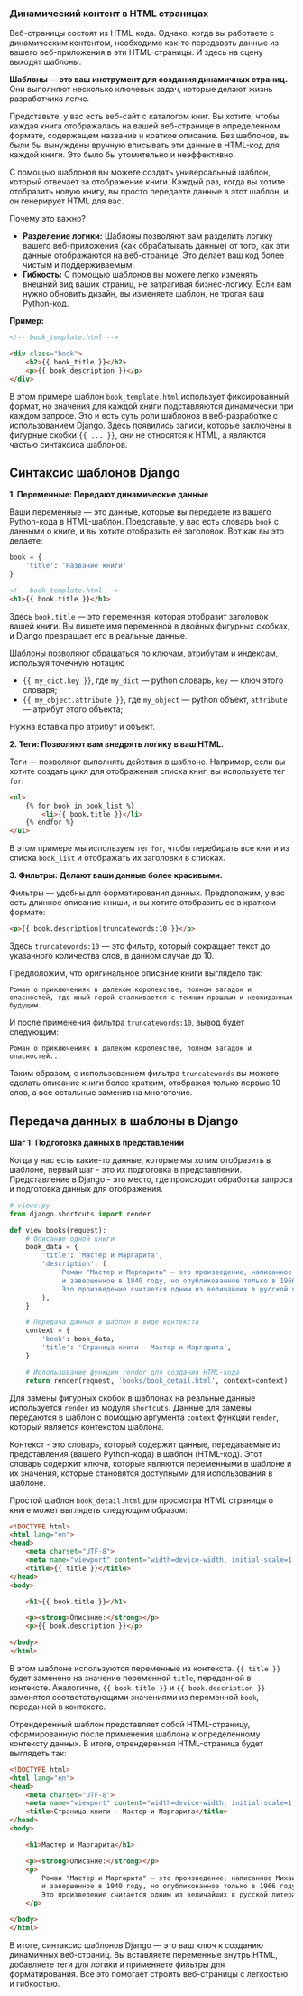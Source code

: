 

### Динамический контент в HTML страницах

Веб-страницы состоят из HTML-кода. Однако, когда вы работаете с динамическим контентом, необходимо как-то передавать данные из вашего веб-приложения в эти HTML-страницы. И здесь на сцену выходят шаблоны.

**Шаблоны — это ваш инструмент для создания динамичных страниц.** Они выполняют несколько ключевых задач, которые делают жизнь разработчика легче.

Представьте, у вас есть веб-сайт с каталогом книг. Вы хотите, чтобы каждая книга отображалась на вашей веб-странице в определенном формате, содержащем название и краткое описание. Без шаблонов, вы были бы вынуждены вручную вписывать эти данные в HTML-код для каждой книги. Это было бы утомительно и неэффективно.

С помощью шаблонов вы можете создать универсальный шаблон, который отвечает за отображение книги. Каждый раз, когда вы хотите отобразить новую книгу, вы просто передаете данные в этот шаблон, и он генерирует HTML для вас.

Почему это важно?

- **Разделение логики:** Шаблоны позволяют вам разделить логику вашего веб-приложения (как обрабатывать данные) от того, как эти данные отображаются на веб-странице. Это делает ваш код более чистым и поддерживаемым.
- **Гибкость:** С помощью шаблонов вы можете легко изменять внешний вид ваших страниц, не затрагивая бизнес-логику. Если вам нужно обновить дизайн, вы изменяете шаблон, не трогая ваш Python-код.

**Пример:**

```html
<!-- book_template.html -->

<div class="book">
    <h2>{{ book_title }}</h2>
    <p>{{ book_description }}</p>
</div>

```

В этом примере шаблон `book_template.html` использует фиксированный формат, но значения для каждой книги подставляются динамически при каждом запросе. Это и есть суть роли шаблонов в веб-разработке с использованием Django. Здесь появились записи, которые заключены в фигурные скобки `{{ ... }}`, они не относятся к HTML, а являются частью синтаксиса шаблонов. 

## Синтаксис шаблонов Django

**1. Переменные: Передают динамические данные**

Ваши переменные — это данные, которые вы передаете из вашего Python-кода в HTML-шаблон. Представьте, у вас есть словарь `book` с данными о книге, и вы хотите отобразить её заголовок. Вот как вы это делаете:

```python
book = {
    'title': 'Название книги'
}
```

```html
<!-- book_template.html -->
<h1>{{ book.title }}</h1>
```

Здесь `book.title` — это переменная, которая отобразит заголовок вашей книги. Вы пишете имя переменной в двойных фигурных скобках, и Django превращает его в реальные данные.

Шаблоны позволяют обращаться по ключам, атрибутам и индексам, используя точечную нотацию

- `{{ my_dict.key }}`, где `my_dict` — python словарь, `key` — ключ этого словаря;
- `{{ my_object.attribute }}`, где `my_object` — python объект, `attribute` — атрибут этого объекта;

Нужна вставка про атрибут и объект. 

**2. Теги: Позволяют вам внедрять логику в ваш HTML.**

Теги — позволяют выполнять действия в шаблоне. Например, если вы хотите создать цикл для отображения списка книг, вы используете тег `for`:

```html
<ul>
    {% for book in book_list %}
        <li>{{ book.title }}</li>
    {% endfor %}
</ul>

```

В этом примере мы используем тег `for`, чтобы перебирать все книги из списка `book_list` и отображать их заголовки в списках.

**3. Фильтры: Делают ваши данные более красивыми.**

Фильтры — удобны для форматирования данных. Предположим, у вас есть длинное описание книши, и вы хотите отобразить ее в кратком формате:

```html
<p>{{ book.description|truncatewords:10 }}</p>
```

Здесь `truncatewords:10` — это фильтр, который сокращает текст до указанного количества слов, в данном случае до 10. 

Предположим, что оригинальное описание книги выглядело так:

```
Роман о приключениях в далеком королевстве, полном загадок и опасностей, где юный герой сталкивается с темным прошлым и неожиданным будущим.
```

И после применения фильтра `truncatewords:10`, вывод будет следующим:

```
Роман о приключениях в далеком королевстве, полном загадок и опасностей...
```

Таким образом, с использованием фильтра `truncatewords` вы можете сделать описание книги более кратким, отображая только первые 10 слов, а все остальные заменив на многоточие.

## П****ередача данных в шаблоны в Django****

**Шаг 1: Подготовка данных в представлении**

Когда у нас есть какие-то данные, которые мы хотим отобразить в шаблоне, первый шаг - это их подготовка в представлении. Представление в Django - это место, где происходит обработка запроса и подготовка данных для отображения. 

```python
# views.py
from django.shortcuts import render

def view_books(request):
    # Описание одной книги
    book_data = {
        'title': 'Мастер и Маргарита',
        'description': (
            'Роман "Мастер и Маргарита" — это произведение, написанное Михаилом Булгаковым в разные годы '
            'и завершенное в 1940 году, но опубликованное только в 1966 году. '
            'Это произведение считается одним из величайших в русской литературе XX века.'
        ),
    }

    # Передача данных в шаблон в виде контекста
    context = {
        'book': book_data,
        'title': 'Страница книги - Мастер и Маргарита',
    }

    # Использование функции render для создания HTML-кода
    return render(request, 'books/book_detail.html', context=context)
```

Для замены фигурных скобок в шаблонах на реальные данные используется `render` из модуля `shortcuts`. Данные для замены передаются в шаблон с помощью аргумента `context` функции `render`, который является контекстом шаблона. 

Контекст - это словарь, который содержит данные, передаваемые из представления (вашего Python-кода) в шаблон (HTML-код). Этот словарь содержит ключи, которые являются переменными в шаблоне и их значения, которые становятся доступными для использования в шаблоне.

Простой шаблон `book_detail.html` для просмотра HTML страницы о книге может выглядеть следующим образом:

```html
<!DOCTYPE html>
<html lang="en">
<head>
    <meta charset="UTF-8">
    <meta name="viewport" content="width=device-width, initial-scale=1.0">
    <title>{{ title }}</title>
</head>
<body>

    <h1>{{ book.title }}</h1>

    <p><strong>Описание:</strong></p>
    <p>{{ book.description }}</p>

</body>
</html>

```

В этом шаблоне используются переменные из контекста. `{{ title }}` будет заменено на значение переменной `title`, переданной в контексте. Аналогично, `{{ book.title }}` и `{{ book.description }}` заменятся соответствующими значениями из переменной `book`, переданной в контексте.

Отрендеренный шаблон представляет собой HTML-страницу, сформированную после применения шаблона к определенному контексту данных. В итоге, отрендеренная HTML-страница будет выглядеть так:

```html
<!DOCTYPE html>
<html lang="en">
<head>
    <meta charset="UTF-8">
    <meta name="viewport" content="width=device-width, initial-scale=1.0">
    <title>Страница книги - Мастер и Маргарита</title>
</head>
<body>

    <h1>Мастер и Маргарита</h1>

    <p><strong>Описание:</strong></p>
    <p>
        Роман "Мастер и Маргарита" — это произведение, написанное Михаилом Булгаковым в разные годы
        и завершенное в 1940 году, но опубликованное только в 1966 году.
        Это произведение считается одним из величайших в русской литературе XX века.
    </p>

</body>
</html>

```

В итоге, синтаксис шаблонов Django — это ваш ключ к созданию динамичных веб-страниц. Вы вставляете переменные внутрь HTML, добавляете теги для логики и применяете фильтры для форматирования. Все это помогает строить веб-страницы с легкостью и гибкостью.